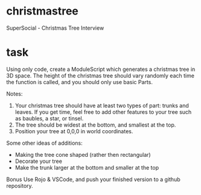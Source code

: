 # christmastree
SuperSocial - Christmas Tree Interview

# task
Using only code, create a ModuleScript which generates a christmas tree in 3D space. The height of the christmas tree should vary randomly each time the function is called, and you should only use basic Parts.

Notes:
1. Your christmas tree should have at least two types of part: trunks and leaves. If you get time, feel free to add other features to your tree such as baubles, a star, or tinsel.
2. The tree should be widest at the bottom, and smallest at the top.
3. Position your tree at 0,0,0 in world coordinates.

Some other ideas of additions:
- Making the tree cone shaped (rather then rectangular)
- Decorate your tree
- Make the trunk larger at the bottom and smaller at the top

Bonus
Use Rojo & VSCode, and push your finished version to a github repository.
